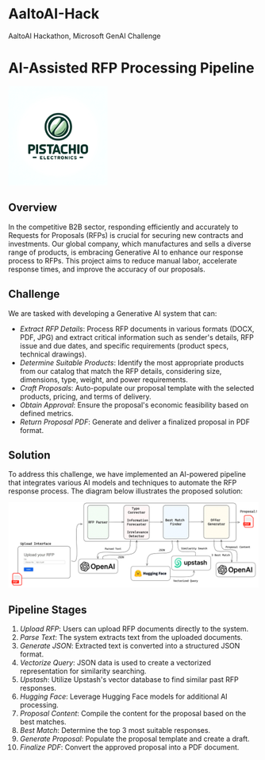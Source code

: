 # AaltoAI-Hack
AaltoAI Hackathon, Microsoft GenAI Challenge


# AI-Assisted RFP Processing Pipeline
<img src="./templates/logo.png" alt="drawing" style="width:200px;"/>

## Overview
In the competitive B2B sector, responding efficiently and accurately to Requests for Proposals (RFPs) is crucial for securing new contracts and investments. Our global company, which manufactures and sells a diverse range of products, is embracing Generative AI to enhance our response process to RFPs. This project aims to reduce manual labor, accelerate response times, and improve the accuracy of our proposals.

## Challenge
We are tasked with developing a Generative AI system that can:
- *Extract RFP Details*: Process RFP documents in various formats (DOCX, PDF, JPG) and extract critical information such as sender's details, RFP issue and due dates, and specific requirements (product specs, technical drawings).
- *Determine Suitable Products*: Identify the most appropriate products from our catalog that match the RFP details, considering size, dimensions, type, weight, and power requirements.
- *Craft Proposals*: Auto-populate our proposal template with the selected products, pricing, and terms of delivery.
- *Obtain Approval*: Ensure the proposal's economic feasibility based on defined metrics.
- *Return Proposal PDF*: Generate and deliver a finalized proposal in PDF format.

## Solution
To address this challenge, we have implemented an AI-powered pipeline that integrates various AI models and techniques to automate the RFP response process. The diagram below illustrates the proposed solution:

![AI Pipeline Diagram](./templates/system1.jpg)

## Pipeline Stages
1. *Upload RFP*: Users can upload RFP documents directly to the system.
2. *Parse Text*: The system extracts text from the uploaded documents.
3. *Generate JSON*: Extracted text is converted into a structured JSON format.
4. *Vectorize Query*: JSON data is used to create a vectorized representation for similarity searching.
5. *Upstash*: Utilize Upstash's vector database to find similar past RFP responses.
6. *Hugging Face*: Leverage Hugging Face models for additional AI processing.
7. *Proposal Content*: Compile the content for the proposal based on the best matches.
8. *Best Match*: Determine the top 3 most suitable responses.
9. *Generate Proposal*: Populate the proposal template and create a draft.
10. *Finalize PDF*: Convert the approved proposal into a PDF document.
